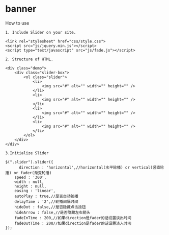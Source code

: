 # banner
How to use

    1. Include Slider on your site.

    <link rel="stylesheet" href="css/style.css">
    <script src="js/jquery.min.js"></script>
    <script type="text/javascript" src="js/fade.js"></script> 
    
    2. Structure of HTML.
    
    <div class="demo">
      	<div class="slider-box">
      	  	<ol class="slider">
      	  		<li>
	          	  	<img src="#" alt="" width="" height="" />
      	  		</li>
          	    <li>
	          	  	<img src="#" alt="" width="" height="" />
	          	</li>
	          	<li>
	          	  	<img src="#" alt="" width="" height="" />
	          	</li>
	          	<li>
	          	  	<img src="#" alt="" width="" height="" />
	          	</li>
          	</ol>
        </div>
    </div>
    
    3.Initialize Slider
    
    $(".slider").slider({
     	  direction : 'horizontal',//horizontal(水平轮播) or vertical(竖直轮播) or fader(渐变轮播)
        speed : '300',
        width : null,
        height : null,
        easing : 'linear',
        autoPlay : true,//是否自动轮播
        delayTime : '2',//轮播间隔时间
        hideDot : false,//是否隐藏点击按钮
        hideArrow : false,//是否隐藏左右箭头
        fadeInTime : 200,//如果direction是fader的话设置淡出时间
        fadeOutTime : 200//如果direction是fader的话设置淡入时间
    });
